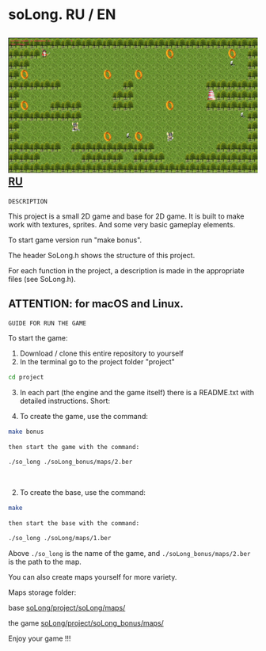 # soLong. RU / EN
![soLong.png](./README/soLong.png)
[RU](./README.md)
---
`DESCRIPTION`

This project is a small 2D game and base for 2D game. 
It is built to make work with textures, sprites. 
And some very basic gameplay elements.

To start game version run "make bonus".

The header SoLong.h shows the structure of this project.

For each function in the project, a description is made in the 
appropriate files (see SoLong.h).

__ATTENTION: for macOS and Linux.__
---
`GUIDE FOR RUN THE GAME`

To start the game:
1. Download / clone this entire repository to yourself
2. In the terminal go to the project folder "project"
```sh
cd project
```
3. In each part (the engine and the game itself) there 
    is a README.txt with detailed instructions. 
    Short:
    
1. To create the game, use the command:
    
```sh
make bonus
```  
        
    then start the game with the command:
```sh
./so_long ./soLong_bonus/maps/2.ber
```    
<br>

2. To create the base, use the command:
```sh
make
```        
    then start the base with the command:
```sh
./so_long ./soLong/maps/1.ber
```    

Above `./so_long` is the name of the game, 
and `./soLong_bonus/maps/2.ber` is the path to the map.

You can also create maps yourself for more variety.

Maps storage folder:

base        [soLong/project/soLong/maps/](./project/soLong/maps/)

the game    [soLong/project/soLong_bonus/maps/](./project/soLong_bonus/maps/)

Enjoy your game !!!
